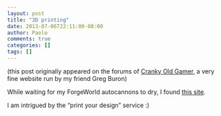 ```yaml
---
layout: post
title: "3D printing"
date: 2013-07-06T22:11:00-08:00
author: Paolo
comments: true
categories: []
tags: []
---
```

<div class="info">(this post originally appeared on the forums of <a href="http://crankyoldgamer.net/CrankyBlog/">Cranky Old Gamer</a>, a very fine website run by my friend Greg Buron)</div>

While waiting for my ForgeWorld autocannons to dry, I found <a href="http://hivezero.blogspot.com/2012/01/im-sure-im-last-person-to-this-party.html" rel="nofollow">this site</a>.

I am intrigued by the “print your design” service :)
